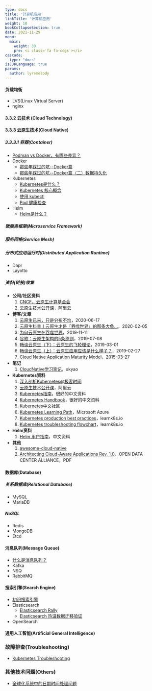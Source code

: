 ```yaml
---
type: docs
title: '计算机应用'
linkTitle: '计算机应用'
weight: 18
bookCollapseSection: true
date: 2021-11-29
menu:
  main:
    weight: 30
    pre: <i class='fa fa-cogs'></i>
cascade:
  type: "docs"
isCJKLanguage: true
params:
  author: lyremelody
---
```


#### 负载均衡
* LVS(Linux Virtual Server)
* nginx

#### 3.3.2 云技术 (Cloud Technology)
#### 3.3.3 云原生技术(Cloud Native)
##### 3.3.3.1 容器(Container)
* [Podman vs Docker，有哪些差异？](./cloud-native/podman-vs-docker.md)
* Docker
  * [那些年踩过的坑--Docker篇](./cloud-native/docker/docker-practice-20170713.md)
  * [那些年踩过的坑--Docker篇（二）数据持久化](./cloud-native/docker/docker-practice-20180204.md)
* Kubernetes
  * [Kubernetes是什么？](./cloud-native/kubernetes/what-is-kubernetes.md)
  * [Kubernetes 核心概念](./cloud-native/kubernetes/kubernetes-concepts.md)
  * [使用 kubectl](./cloud-native/kubernetes/kubernetes-use-kubectl.md)
  * [Pod 健康检查](./cloud-native/kubernetes/kubernetes-pod-health-check.md)
* Helm
  * [Helm是什么？](./cloud-native/helm/what-is-helm.md)

##### 微服务框架(Microservice Framework)

##### 服务网格(Service Mesh)

##### 分布式应用运行时(Distributed Application Runtime)
* Dapr
* Layotto

##### 资料(链接)收集
* **公司/社区资料**
  1. [CNCF，云原生计算基金会](https://www.cncf.io/)
  2. [云原生技术公开课](https://edu.aliyun.com/roadmap/cloudnative)，阿里云
* **博客/文章**
  1. [云原生已来，只是分布不均](https://mp.weixin.qq.com/s/apihIHmPwyVdZZi5d7U0Wg)，2020-06-17
  2. [云原生科普丨云原生才是「吞噬世界」的那条大鱼...](https://mp.weixin.qq.com/s?__biz=MjM5NTEwMTAwNg==&mid=2650219017&idx=1&sn=b74b0b438ad9b6883fc1298bb11ba7c4&chksm=befe22288989ab3ee981797797205053d21bfd511feb2d1169fbae9d9e24feadc1c887b79480&scene=0&xtrack=1)，2020-02-05
  3. [为何云原生在吞噬世界](http://www.sohu.com/a/353123831_465914)，2019-11-11
  4. [谷歌：云原生架构的5条原则](https://www.infoq.cn/article/B5Zk1p*8SGk5ZIVk27gv)，2019-07-08
  5. [畅谈云原生（下）：云原生的飞轮理论](https://www.infoq.cn/article/HMizcSG_FgcJKGzkE08L)，2019-03-01
  6. [畅谈云原生（上）：云原生应用应该是什么样子？](https://www.infoq.cn/article/fA42rfjV*dYGAvRANFqE)，2019-02-27
  7. [Cloud Native Application Maturity Model](https://dzone.com/articles/cloud-native-application)，2015-03-27
* **笔记**
  1. [CloudNative学习笔记](https://skyao.io/learning-cloudnative/)，skyao
* **Kubernetes资料**
  1. [深入剖析Kubernetes@极客时间](https://time.geekbang.org/column/intro/116)
  2. [云原生技术公开课](https://edu.aliyun.com/roadmap/cloudnative)，阿里云
  3. [Kubernetes指南](https://feisky.gitbooks.io/kubernetes/)，很好的中文资料
  4. [Kubernetes Handbook](https://jimmysong.io/kubernetes-handbook/)，很好的中文资料
  5. [Kubernetes中文社区](https://www.kubernetes.org.cn/)
  6. [Kubernetes Learning Path](https://azure.microsoft.com/en-us/resources/kubernetes-learning-path/)，Microsoft Azure
  7. [Kubernetes production best practices](https://learnk8s.io/production-best-practices)，learnk8s.io
  8.  [Kubernetes troubleshooting flowchart](https://learnk8s.io/troubleshooting-deployments)，learnk8s.io
* **Helm资料**
  1. [Helm 用户指南](https://whmzsu.github.io/helm-doc-zh-cn/)，中文资料
* **其他**
  1. [awesome-cloud-native](https://github.com/rootsongjc/awesome-cloud-native)
  2. [Architecting Cloud-Aware Applications Rev. 1.0](http://www.oaca-project.org/wp-content/uploads/2018/07/Architecting-Cloud-Aware-Applications-Best-Practices-Rev-1.0.pdf)，OPEN DATA CENTER ALLIANCE，PDF 


#### 数据库(Database)
##### 关系数据库(Relational Database)
* MySQL
* MariaDB

##### NoSQL
* Redis
* MongoDB
* Etcd

#### 消息队列(Message Queue)
* [什么是消息队列？](./infrastructure/what-is-message-queue.md)
* Kafka
* NSQ
* RabbitMQ

#### 搜索引擎(Search Engine)
* [初识搜索引擎](./infrastructure/search-engine-20180427.md)
* Elasticsearch
  * [Elasticsearch Rally](./infrastructure/elasticsearch/elasticsearch-rally-20180123.md)
  * [Elasticsearch 热温数据迁移验证](./infrastructure/elasticsearch/elasticsearch-hot-warm-20181211.md)
* OpenSearch

#### 通用人工智能(Artificial General Intelligence)

### 故障排查(Troubleshooting)
* [Kubernetes Troubleshooting](./troubleshooting/kubernetes-troubleshooting.md)


### 其他技术问题(Others)
* [全球化系统中的日期时间处理问题](./others/problems/globalization-datatime.md)
